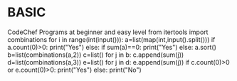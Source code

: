 # BASIC
CodeChef Programs at beginner and easy level
from itertools import combinations 
for i in range(int(input())):
    a=list(map(int,input().split()))
    if a.count(0)>0:
        print("Yes")
    else:
        if sum(a)==0:
            print("Yes")
        else:
            a.sort()
            b=list(combinations(a,2))
            c=list()
            for j in b:
                c.append(sum(j))
            d=list(combinations(a,3))
            e=list()
            for j in d:
                e.append(sum(j))
            if c.count(0)>0 or e.count(0)>0:
                print("Yes")
            else:
                print("No")
